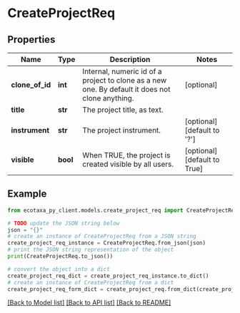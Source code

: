 # CreateProjectReq


## Properties

Name | Type | Description | Notes
------------ | ------------- | ------------- | -------------
**clone_of_id** | **int** | Internal, numeric id of a project to clone as a new one. By default it does not clone anything. | [optional] 
**title** | **str** | The project title, as text. | 
**instrument** | **str** | The project instrument. | [optional] [default to '?']
**visible** | **bool** | When TRUE, the project is created visible by all users. | [optional] [default to True]

## Example

```python
from ecotaxa_py_client.models.create_project_req import CreateProjectReq

# TODO update the JSON string below
json = "{}"
# create an instance of CreateProjectReq from a JSON string
create_project_req_instance = CreateProjectReq.from_json(json)
# print the JSON string representation of the object
print(CreateProjectReq.to_json())

# convert the object into a dict
create_project_req_dict = create_project_req_instance.to_dict()
# create an instance of CreateProjectReq from a dict
create_project_req_form_dict = create_project_req.from_dict(create_project_req_dict)
```
[[Back to Model list]](../README.md#documentation-for-models) [[Back to API list]](../README.md#documentation-for-api-endpoints) [[Back to README]](../README.md)


